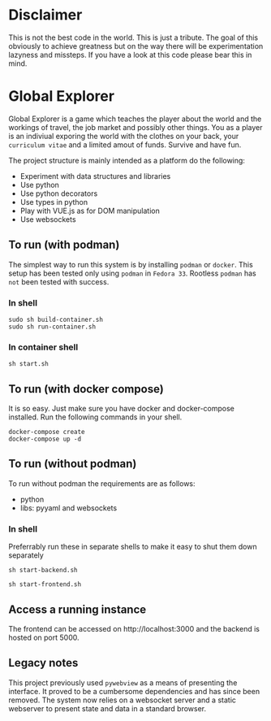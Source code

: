 # Disclaimer
This is not the best code in the world. This is just a tribute. The goal of this obviously to achieve greatness but on the way there will be experimentation lazyness and missteps. If you have a look at this code please bear this in mind.

# Global Explorer
Global Explorer is a game which teaches the player about the world and the workings of travel, the job market and possibly other things. You as a player is an indiviual exporing the world with the clothes on your back, your `curriculum vitae` and a limited amout of funds. Survive and have fun.

The project structure is mainly intended as a platform do the following: 
* Experiment with data structures and libraries
* Use python
* Use python decorators
* Use types in python
* Play with VUE.js as for DOM manipulation
* Use websockets

## To run (with podman)
The simplest way to run this system is by installing `podman` or `docker`. This setup has been tested only using `podman` in `Fedora 33`. Rootless `podman` has `not` been tested with success.

### In shell
```
sudo sh build-container.sh
sudo sh run-container.sh
```
### In container shell
```
sh start.sh
```

## To run (with docker compose)
It is so easy. Just make sure you have docker and docker-compose installed. Run the following commands in your shell.
```
docker-compose create
docker-compose up -d
```

## To run (without podman)
To run without podman the requirements are as follows:
* python
* libs: pyyaml and websockets

### In shell
Preferrably run these in separate shells to make it easy to shut them down separately
```
sh start-backend.sh
```

```
sh start-frontend.sh
```
## Access a running instance
The frontend can be accessed on http://localhost:3000 and the backend is hosted on port 5000.

## Legacy notes
This project previously used `pywebview` as a means of presenting the interface. It proved to be a cumbersome dependencies and has since been removed. The system now relies on a websocket server and a static webserver to present state and data in a standard browser.
